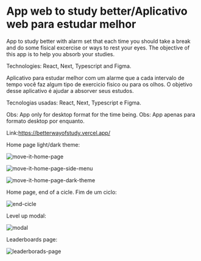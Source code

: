 # App web to study better/Aplicativo web para estudar melhor
App to study better with alarm set that each time you should take a break and do some fisical excercise or ways to rest your eyes. The objective of this app is to help you absorb your studies. 

Technologies: React, Next, Typescript and Figma.

Aplicativo para estudar melhor com um alarme que a cada intervalo de tempo você faz algum tipo de exercicio fisico ou para os olhos. O objetivo desse aplicativo é ajudar a absorver seus estudos.

Tecnologias usadas: React, Next, Typescript e Figma.

Obs: App only for desktop format for the time being.
Obs: App apenas para formato desktop por enquanto.

Link:https://betterwayofstudy.vercel.app/

Home page light/dark theme:

![move-it-home-page](https://user-images.githubusercontent.com/62312987/125361604-e5a45c00-e343-11eb-96e3-f714c360be3d.png)

![move-it-home-page-side-menu](https://user-images.githubusercontent.com/62312987/125361708-15536400-e344-11eb-96e0-71e523d9d19b.png)

![move-it-home-page-dark-theme](https://user-images.githubusercontent.com/62312987/125361943-7418dd80-e344-11eb-953d-2829f4c9b3c0.png)


Home page, end of a cicle. Fim de um ciclo:

![end-cicle](https://user-images.githubusercontent.com/62312987/125362627-9828ee80-e345-11eb-862c-c70874a6f61d.png)


Level up modal:

![modal](https://user-images.githubusercontent.com/62312987/125362491-5f891500-e345-11eb-922f-678a57a4e2ee.png)


Leaderboards page:

![leaderborads-page](https://user-images.githubusercontent.com/62312987/125362860-fe157600-e345-11eb-8004-212e7c65a96a.png)

